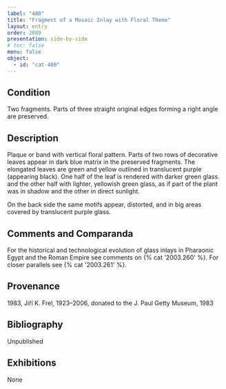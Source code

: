 ```yaml
---
label: "480"
title: "Fragment of a Mosaic Inlay with Floral Theme"
layout: entry
order: 2089
presentation: side-by-side
# toc: false
menu: false
object:
  - id: "cat-480"
---
```


## Condition

Two fragments. Parts of three straight original edges forming a right angle are preserved.

## Description

Plaque or band with vertical floral pattern. Parts of two rows of decorative leaves appear in dark blue matrix in the preserved fragments. The elongated leaves are green and yellow outlined in translucent purple (appearing black). One half of the leaf is rendered with darker green glass and the other half with lighter, yellowish green glass, as if part of the plant was in shadow and the other in direct sunlight.

On the back side the same motifs appear, distorted, and in big areas covered by translucent purple glass.

## Comments and Comparanda

For the historical and technological evolution of glass inlays in Pharaonic Egypt and the Roman Empire see comments on {% cat '2003.260' %}. For closer parallels see {% cat '2003.261' %}.

## Provenance

1983, Jiří K. Frel, 1923–2006, donated to the J. Paul Getty Museum, 1983

## Bibliography

Unpublished

## Exhibitions

None